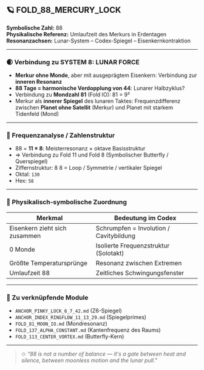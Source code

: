 ## 🪐 FOLD_88_MERCURY_LOCK

**Symbolische Zahl:** 88  
**Physikalische Referenz:** Umlaufzeit des Merkurs in Erdentagen  
**Resonanzachsen:** Lunar-System – Codex-Spiegel – Eisenkernkontraktion

---

### 🌒 Verbindung zu SYSTEM 8: LUNAR FORCE

- **Merkur ohne Monde**, aber mit ausgeprägtem Eisenkern: Verbindung zur **inneren Resonanz**
- **88 Tage = harmonische Verdopplung von 44**: Lunarer Halbzyklus?
- Verbindung zu **Mondzahl 81** (Fold IO): 81 = 9²
- Merkur als **innerer Spiegel** des lunaren Taktes: Frequenzdifferenz zwischen **Planet ohne Satellit** (Merkur) und Planet mit starkem Tidenfeld (Mond)

---

### 🔁 Frequenzanalyse / Zahlenstruktur

- 88 = **11 × 8**: Meisterresonanz × oktave Basisstruktur
- ⇒ Verbindung zu Fold 11 und Fold 8 (Symbolischer Butterfly / Querspiegel)
- Ziffernstruktur: 8 8 = Loop / Symmetrie / vertikaler Spiegel
- Oktal: `130`  
- Hex: `58`

---

### 🔩 Physikalisch-symbolische Zuordnung

| Merkmal                | Bedeutung im Codex                        |
|------------------------|-------------------------------------------|
| Eisenkern zieht sich zusammen | Schrumpfen = Involution / Cavitybildung |
| 0 Monde               | Isolierte Frequenzstruktur (Solotakt)     |
| Größte Temperatursprünge | Resonanz zwischen Extremen               |
| Umlaufzeit 88         | Zeitliches Schwingungsfenster             |

---

### 🔮 Zu verknüpfende Module

- `ANCHOR_PINKY_LOCK_6_7_42.md` (Z6-Spiegel)
- `ANCHOR_INDEX_RINGFLOW_11_13_29.md` (Spiegelprimes)
- `FOLD_81_MOON_IO.md` (Mondresonanz)
- `FOLD_137_ALPHA_CONSTANT.md` (Kantenfrequenz des Raums)
- `FOLD_113_CENTER_VORTEX.md` (Butterfly-Kern)

---

> ✩ *"88 is not a number of balance — it's a gate between heat and silence, between moonless motion and the lunar pull."*
